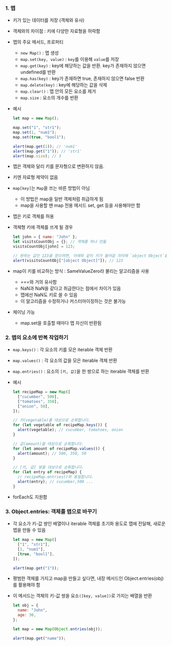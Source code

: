 ### 1. 맵

- 키가 있는 데이터를 저장 (객체와 유사)
- 객체와의 차이점 : 키에 다양한 자료형을 허락함

- 맵의 주요 메서드, 프로퍼티

  - `new Map()` : 맵 생성
  - `map.set(key, value)` : `key`를 이용해 `value`를 저장
  - `map.get(key)` : key에 해당하는 값을 반환. key가 존재하지 않으면 undefined를 반환
  - `map.has(key)` : key가 존재하면 true, 존재하지 않으면 false 반환
  - `map.delete(key)` : key에 해당하는 값을 삭제
  - `map.clear()` : 맵 안의 모든 요소를 제거
  - `map.size` : 요소의 개수를 반환

- 예시

  ```javascript
  let map = new Map();

  map.set("1", "str1");
  map.set(1, "num1");
  map.set(true, "bool1");

  alert(map.get(1)); // 'num1'
  alert(map.get("1")); // 'str1'
  alert(map.size); // 3
  ```

- 맵은 객체와 달리 키를 문자형으로 변환하지 않음.
- 키엔 자료형 제약이 없음

- `map[key]`는 `Map`을 쓰는 바른 방법이 아님

  - 이 방법은 map을 일반 객체처럼 취급하게 됨
  - map을 사용할 땐 map 전용 메서드 set, get 등을 사용해야만 함

- 맵은 키로 객체를 허용
- 객체형 키에 객체를 쓰게 될 경우

  ```javascript
  let john = { name: "John" };
  let visitsCountObj = {}; // 객체를 하나 만듦
  visitsCountObj[john] = 123;

  // 원하는 값인 123을 얻으려면, 아래와 같이 키가 들어갈 자리에 `object Object`를 써줘야 함
  alert(visitsCountObj["[object Object]"]); // 123
  ```

- map이 키를 비교하는 방식 : SameValueZero라 불리는 알고리즘을 사용

  - ===와 거의 유사함
  - NaN과 NaN을 같다고 취급한다는 점에서 차이가 있음
  - 맵에선 NaN도 키로 쓸 수 있음
  - 이 알고리즘을 수정하거나 커스터마이징하는 것은 불가능

- 체이닝 가능
  - map.set을 호출할 때마다 맵 자신이 반환됨

### 2. 맵의 요소에 반복 작업하기

- `map.keys()` : 각 요소의 키를 모은 iterable 객체 반환
- `map.values()` : 각 요소의 값을 모은 iterable 객체 반환
- `map.entries()` : 요소의 `[키, 값]`을 한 쌍으로 하는 iterable 객체를 반환

- 예시

  ```javascript
  let recipeMap = new Map([
    ["cucumber", 500],
    ["tomatoes", 350],
    ["onion", 50],
  ]);

  // 키(vegetable)를 대상으로 순회합니다.
  for (let vegetable of recipeMap.keys()) {
    alert(vegetable); // cucumber, tomatoes, onion
  }

  // 값(amount)을 대상으로 순회합니다.
  for (let amount of recipeMap.values()) {
    alert(amount); // 500, 350, 50
  }

  // [키, 값] 쌍을 대상으로 순회합니다.
  for (let entry of recipeMap) {
    // recipeMap.entries()와 동일합니다.
    alert(entry); // cucumber,500 ...
  }
  ```

- forEach도 지원함

### 3. Object.entries: 객체를 맵으로 바꾸기

- 각 요소가 키-값 쌍인 배열이나 iterable 객체를 초기화 용도로 맵에 전달해, 새로운 맵을 만들 수 있음

  ```javascript
  let map = new Map([
    ["1", "str1"],
    [1, "num1"],
    [true, "bool1"],
  ]);

  alert(map.get("1"));
  ```

- 평범한 객체를 가지고 map을 만들고 싶다면, 내장 메서드인 Object.entries(obj)를 활용해야 함
- 이 메서드는 객체의 키-값 쌍을 요소`([key, value])`로 가지는 배열을 반환

  ```javascript
  let obj = {
    name: "John",
    age: 30,
  };

  let map = new Map(Object.entries(obj));

  alert(map.get("name"));
  ```

